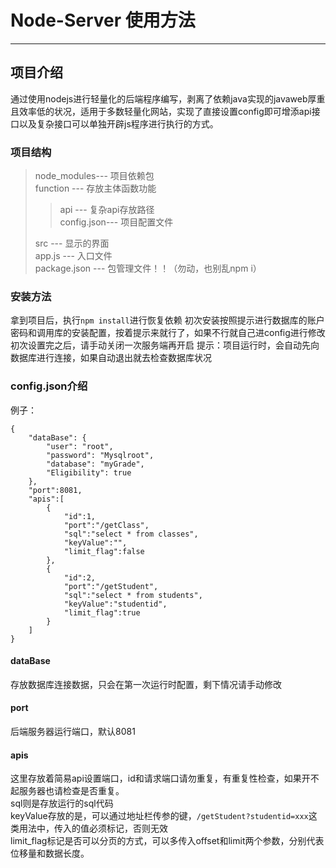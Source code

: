 # Node-Server 使用方法

---

## 项目介绍
通过使用nodejs进行轻量化的后端程序编写，剥离了依赖java实现的javaweb厚重且效率低的状况，适用于多数轻量化网站，实现了直接设置config即可增添api接口以及复杂接口可以单独开辟js程序进行执行的方式。
### 项目结构
>node_modules---   项目依赖包   
>function    ---   存放主体函数功能   
>>api        ---   复杂api存放路径   
>>config.json---   项目配置文件   
>  
>src         ---   显示的界面   
>app.js      ---   入口文件   
>package.json ---  包管理文件！！（勿动，也别乱npm i）   

### 安装方法
拿到项目后，执行`npm install`进行恢复依赖
初次安装按照提示进行数据库的账户密码和调用库的安装配置，按着提示来就行了，如果不行就自己进config进行修改   
初次设置完之后，请手动关闭一次服务端再开启
提示：项目运行时，会自动先向数据库进行连接，如果自动退出就去检查数据库状况

### config.json介绍
例子：  
```
{
    "dataBase": {
        "user": "root",
        "password": "Mysqlroot",
        "database": "myGrade",
        "Eligibility": true
    },
    "port":8081,
    "apis":[
        {
            "id":1,
            "port":"/getClass",
            "sql":"select * from classes",
            "keyValue":"",
            "limit_flag":false
        },
        {
            "id":2,
            "port":"/getStudent",
            "sql":"select * from students",
            "keyValue":"studentid",
            "limit_flag":true
        }
    ]
}
```
#### dataBase
存放数据库连接数据，只会在第一次运行时配置，剩下情况请手动修改
#### port
后端服务器运行端口，默认8081
#### apis
这里存放着简易api设置端口，id和请求端口请勿重复，有重复性检查，如果开不起服务器也请检查是否重复。   
sql则是存放运行的sql代码   
keyValue存放的是，可以通过地址栏传参的键，`/getStudent?studentid=xxx`这类用法中，传入的值必须标记，否则无效    
limit_flag标记是否可以分页的方式，可以多传入offset和limit两个参数，分别代表位移量和数据长度。   